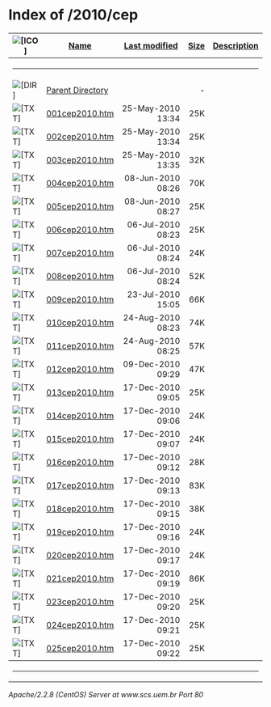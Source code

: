  <body>
<h1>Index of /2010/cep</h1>
<table><tr><th><img src="/icons/blank.gif" alt="[ICO]"></th><th><a href="?C=N;O=D">Name</a></th><th><a href="?C=M;O=A">Last modified</a></th><th><a href="?C=S;O=A">Size</a></th><th><a href="?C=D;O=A">Description</a></th></tr><tr><th colspan="5"><hr></th></tr>
<tr><td valign="top"><img src="/icons/back.gif" alt="[DIR]"></td><td><a href="/2010/">Parent Directory</a></td><td>&nbsp;</td><td align="right">  - </td></tr>
<tr><td valign="top"><img src="/icons/text.gif" alt="[TXT]"></td><td><a href="001cep2010.htm">001cep2010.htm</a></td><td align="right">25-May-2010 13:34  </td><td align="right"> 25K</td></tr>
<tr><td valign="top"><img src="/icons/text.gif" alt="[TXT]"></td><td><a href="002cep2010.htm">002cep2010.htm</a></td><td align="right">25-May-2010 13:34  </td><td align="right"> 25K</td></tr>
<tr><td valign="top"><img src="/icons/text.gif" alt="[TXT]"></td><td><a href="003cep2010.htm">003cep2010.htm</a></td><td align="right">25-May-2010 13:35  </td><td align="right"> 32K</td></tr>
<tr><td valign="top"><img src="/icons/text.gif" alt="[TXT]"></td><td><a href="004cep2010.htm">004cep2010.htm</a></td><td align="right">08-Jun-2010 08:26  </td><td align="right"> 70K</td></tr>
<tr><td valign="top"><img src="/icons/text.gif" alt="[TXT]"></td><td><a href="005cep2010.htm">005cep2010.htm</a></td><td align="right">08-Jun-2010 08:27  </td><td align="right"> 25K</td></tr>
<tr><td valign="top"><img src="/icons/text.gif" alt="[TXT]"></td><td><a href="006cep2010.htm">006cep2010.htm</a></td><td align="right">06-Jul-2010 08:23  </td><td align="right"> 25K</td></tr>
<tr><td valign="top"><img src="/icons/text.gif" alt="[TXT]"></td><td><a href="007cep2010.htm">007cep2010.htm</a></td><td align="right">06-Jul-2010 08:24  </td><td align="right"> 24K</td></tr>
<tr><td valign="top"><img src="/icons/text.gif" alt="[TXT]"></td><td><a href="008cep2010.htm">008cep2010.htm</a></td><td align="right">06-Jul-2010 08:24  </td><td align="right"> 52K</td></tr>
<tr><td valign="top"><img src="/icons/text.gif" alt="[TXT]"></td><td><a href="009cep2010.htm">009cep2010.htm</a></td><td align="right">23-Jul-2010 15:05  </td><td align="right"> 66K</td></tr>
<tr><td valign="top"><img src="/icons/text.gif" alt="[TXT]"></td><td><a href="010cep2010.htm">010cep2010.htm</a></td><td align="right">24-Aug-2010 08:23  </td><td align="right"> 74K</td></tr>
<tr><td valign="top"><img src="/icons/text.gif" alt="[TXT]"></td><td><a href="011cep2010.htm">011cep2010.htm</a></td><td align="right">24-Aug-2010 08:25  </td><td align="right"> 57K</td></tr>
<tr><td valign="top"><img src="/icons/text.gif" alt="[TXT]"></td><td><a href="012cep2010.htm">012cep2010.htm</a></td><td align="right">09-Dec-2010 09:29  </td><td align="right"> 47K</td></tr>
<tr><td valign="top"><img src="/icons/text.gif" alt="[TXT]"></td><td><a href="013cep2010.htm">013cep2010.htm</a></td><td align="right">17-Dec-2010 09:05  </td><td align="right"> 25K</td></tr>
<tr><td valign="top"><img src="/icons/text.gif" alt="[TXT]"></td><td><a href="014cep2010.htm">014cep2010.htm</a></td><td align="right">17-Dec-2010 09:06  </td><td align="right"> 24K</td></tr>
<tr><td valign="top"><img src="/icons/text.gif" alt="[TXT]"></td><td><a href="015cep2010.htm">015cep2010.htm</a></td><td align="right">17-Dec-2010 09:07  </td><td align="right"> 24K</td></tr>
<tr><td valign="top"><img src="/icons/text.gif" alt="[TXT]"></td><td><a href="016cep2010.htm">016cep2010.htm</a></td><td align="right">17-Dec-2010 09:12  </td><td align="right"> 28K</td></tr>
<tr><td valign="top"><img src="/icons/text.gif" alt="[TXT]"></td><td><a href="017cep2010.htm">017cep2010.htm</a></td><td align="right">17-Dec-2010 09:13  </td><td align="right"> 83K</td></tr>
<tr><td valign="top"><img src="/icons/text.gif" alt="[TXT]"></td><td><a href="018cep2010.htm">018cep2010.htm</a></td><td align="right">17-Dec-2010 09:15  </td><td align="right"> 38K</td></tr>
<tr><td valign="top"><img src="/icons/text.gif" alt="[TXT]"></td><td><a href="019cep2010.htm">019cep2010.htm</a></td><td align="right">17-Dec-2010 09:16  </td><td align="right"> 24K</td></tr>
<tr><td valign="top"><img src="/icons/text.gif" alt="[TXT]"></td><td><a href="020cep2010.htm">020cep2010.htm</a></td><td align="right">17-Dec-2010 09:17  </td><td align="right"> 24K</td></tr>
<tr><td valign="top"><img src="/icons/text.gif" alt="[TXT]"></td><td><a href="021cep2010.htm">021cep2010.htm</a></td><td align="right">17-Dec-2010 09:19  </td><td align="right"> 86K</td></tr>
<tr><td valign="top"><img src="/icons/text.gif" alt="[TXT]"></td><td><a href="023cep2010.htm">023cep2010.htm</a></td><td align="right">17-Dec-2010 09:20  </td><td align="right"> 25K</td></tr>
<tr><td valign="top"><img src="/icons/text.gif" alt="[TXT]"></td><td><a href="024cep2010.htm">024cep2010.htm</a></td><td align="right">17-Dec-2010 09:21  </td><td align="right"> 25K</td></tr>
<tr><td valign="top"><img src="/icons/text.gif" alt="[TXT]"></td><td><a href="025cep2010.htm">025cep2010.htm</a></td><td align="right">17-Dec-2010 09:22  </td><td align="right"> 25K</td></tr>
<tr><th colspan="5"><hr></th></tr>
</table>
<address>Apache/2.2.8 (CentOS) Server at www.scs.uem.br Port 80</address>
</body></html>

